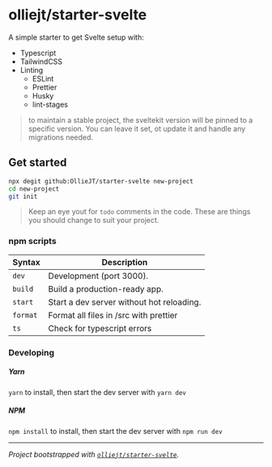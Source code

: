 # olliejt/starter-svelte

A simple starter to get Svelte setup with:

- Typescript
- TailwindCSS
- Linting
  - ESLint
  - Prettier
  - Husky
  - lint-stages

> to maintain a stable project, the sveltekit version will be pinned to a specific version. You can leave it set, ot update it and handle any migrations needed.

## Get started

```bash
npx degit github:OllieJT/starter-svelte new-project
cd new-project
git init
```

> Keep an eye yout for `todo` comments in the code. These are things you should change to suit your project.

### npm scripts

| Syntax   | Description                               |
| -------- | ----------------------------------------- |
| `dev`    | Development (port 3000).                  |
| `build`  | Build a production-ready app.             |
| `start`  | Start a dev server without hot reloading. |
| `format` | Format all files in /src with prettier    |
| `ts`     | Check for typescript errors               |

### Developing

##### Yarn

`yarn` to install, then start the dev server with `yarn dev`

##### NPM

`npm install` to install, then start the dev server with `npm run dev`

---

_Project bootstrapped with [`olliejt/starter-svelte`](https://github.com/OllieJT/starter-svelte)._
